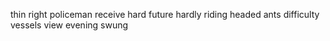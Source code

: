 thin right policeman receive hard future hardly riding headed ants difficulty vessels view evening swung